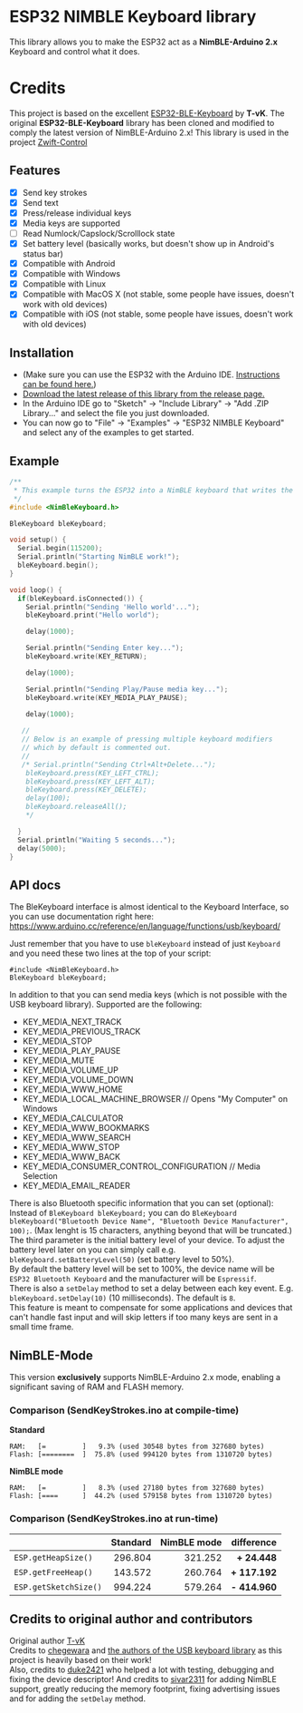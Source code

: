 # ESP32 NIMBLE Keyboard library

This library allows you to make the ESP32 act as a <b>NimBLE-Arduino 2.x</b> Keyboard and control what it does.

# Credits
This project is based on the excellent [ESP32-BLE-Keyboard](https://github.com/Berg0162/ESP32-NIMBLE-Keyboard) by <b>T-vK</b>.
The original <b>ESP32-BLE-Keyboard</b> library has been cloned and modified to comply the latest version of NimBLE-Arduino 2.x!
This library is used in the project [Zwift-Control](https://github.com/Berg0162/Zwift-Control)

## Features

 - [x] Send key strokes
 - [x] Send text
 - [x] Press/release individual keys
 - [x] Media keys are supported
 - [ ] Read Numlock/Capslock/Scrolllock state
 - [x] Set battery level (basically works, but doesn't show up in Android's status bar)
 - [x] Compatible with Android
 - [x] Compatible with Windows
 - [x] Compatible with Linux
 - [x] Compatible with MacOS X (not stable, some people have issues, doesn't work with old devices)
 - [x] Compatible with iOS (not stable, some people have issues, doesn't work with old devices)

## Installation
- (Make sure you can use the ESP32 with the Arduino IDE. [Instructions can be found here.](https://github.com/espressif/arduino-esp32#installation-instructions))
- [Download the latest release of this library from the release page.](https://github.com/Berg0162/ESP32-NIMBLE-Keyboard/releases)
- In the Arduino IDE go to "Sketch" -> "Include Library" -> "Add .ZIP Library..." and select the file you just downloaded.
- You can now go to "File" -> "Examples" -> "ESP32 NIMBLE Keyboard" and select any of the examples to get started.

## Example

``` C++
/**
 * This example turns the ESP32 into a NimBLE keyboard that writes the words, presses Enter, presses a media key and then Ctrl+Alt+Delete
 */
#include <NimBleKeyboard.h>

BleKeyboard bleKeyboard;

void setup() {
  Serial.begin(115200);
  Serial.println("Starting NimBLE work!");
  bleKeyboard.begin();
}

void loop() {
  if(bleKeyboard.isConnected()) {
    Serial.println("Sending 'Hello world'...");
    bleKeyboard.print("Hello world");

    delay(1000);

    Serial.println("Sending Enter key...");
    bleKeyboard.write(KEY_RETURN);

    delay(1000);

    Serial.println("Sending Play/Pause media key...");
    bleKeyboard.write(KEY_MEDIA_PLAY_PAUSE);

    delay(1000);
    
   //
   // Below is an example of pressing multiple keyboard modifiers 
   // which by default is commented out. 
   // 
   /* Serial.println("Sending Ctrl+Alt+Delete...");
    bleKeyboard.press(KEY_LEFT_CTRL);
    bleKeyboard.press(KEY_LEFT_ALT);
    bleKeyboard.press(KEY_DELETE);
    delay(100);
    bleKeyboard.releaseAll();
    */

  }
  Serial.println("Waiting 5 seconds...");
  delay(5000);
}
```

## API docs
The BleKeyboard interface is almost identical to the Keyboard Interface, so you can use documentation right here:
https://www.arduino.cc/reference/en/language/functions/usb/keyboard/

Just remember that you have to use `bleKeyboard` instead of just `Keyboard` and you need these two lines at the top of your script:
```
#include <NimBleKeyboard.h>
BleKeyboard bleKeyboard;
```

In addition to that you can send media keys (which is not possible with the USB keyboard library). Supported are the following:
- KEY_MEDIA_NEXT_TRACK
- KEY_MEDIA_PREVIOUS_TRACK
- KEY_MEDIA_STOP
- KEY_MEDIA_PLAY_PAUSE
- KEY_MEDIA_MUTE
- KEY_MEDIA_VOLUME_UP
- KEY_MEDIA_VOLUME_DOWN
- KEY_MEDIA_WWW_HOME
- KEY_MEDIA_LOCAL_MACHINE_BROWSER // Opens "My Computer" on Windows
- KEY_MEDIA_CALCULATOR
- KEY_MEDIA_WWW_BOOKMARKS
- KEY_MEDIA_WWW_SEARCH
- KEY_MEDIA_WWW_STOP
- KEY_MEDIA_WWW_BACK
- KEY_MEDIA_CONSUMER_CONTROL_CONFIGURATION // Media Selection
- KEY_MEDIA_EMAIL_READER

There is also Bluetooth specific information that you can set (optional):
Instead of `BleKeyboard bleKeyboard;` you can do `BleKeyboard bleKeyboard("Bluetooth Device Name", "Bluetooth Device Manufacturer", 100);`. (Max lenght is 15 characters, anything beyond that will be truncated.)  
The third parameter is the initial battery level of your device. To adjust the battery level later on you can simply call e.g.  `bleKeyboard.setBatteryLevel(50)` (set battery level to 50%).  
By default the battery level will be set to 100%, the device name will be `ESP32 Bluetooth Keyboard` and the manufacturer will be `Espressif`.  
There is also a `setDelay` method to set a delay between each key event. E.g. `bleKeyboard.setDelay(10)` (10 milliseconds). The default is `8`.  
This feature is meant to compensate for some applications and devices that can't handle fast input and will skip letters if too many keys are sent in a small time frame.  

## NimBLE-Mode
This version <b>exclusively</b> supports NimBLE-Arduino 2.x mode, enabling a significant saving of RAM and FLASH memory.

### Comparison (SendKeyStrokes.ino at compile-time)

**Standard**
```
RAM:   [=         ]   9.3% (used 30548 bytes from 327680 bytes)
Flash: [========  ]  75.8% (used 994120 bytes from 1310720 bytes)
```

**NimBLE mode**
```
RAM:   [=         ]   8.3% (used 27180 bytes from 327680 bytes)
Flash: [====      ]  44.2% (used 579158 bytes from 1310720 bytes)
```

### Comparison (SendKeyStrokes.ino at run-time)

|   | Standard | NimBLE mode | difference
|---|--:|--:|--:|
| `ESP.getHeapSize()`   | 296.804 | 321.252 | **+ 24.448**  |
| `ESP.getFreeHeap()`   | 143.572 | 260.764 | **+ 117.192** |
| `ESP.getSketchSize()` | 994.224 | 579.264 | **- 414.960** |

## Credits to original author and contributors

Original author [ T-vK](https://github.com/Berg0162/ESP32-NIMBLE-Keyboard)<br>
Credits to [chegewara](https://github.com/chegewara) and [the authors of the USB keyboard library](https://github.com/arduino-libraries/Keyboard/) as this project is heavily based on their work!  
Also, credits to [duke2421](https://github.com/T-vK/ESP32-BLE-Keyboard/issues/1) who helped a lot with testing, debugging and fixing the device descriptor!
And credits to [sivar2311](https://github.com/sivar2311) for adding NimBLE support, greatly reducing the memory footprint, fixing advertising issues and for adding the `setDelay` method.
